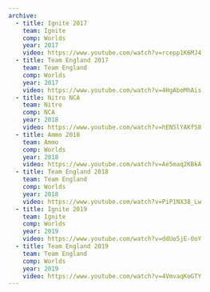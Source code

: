 ```yaml
---
archive:
  - title: Ignite 2017
    team: Ignite
    comp: Worlds
    year: 2017
    video: https://www.youtube.com/watch?v=rcepp1K6MJ4
  - title: Team England 2017
    team: Team England
    comp: Worlds
    year: 2017
    video: https://www.youtube.com/watch?v=4HgAboMhAis
  - title: Nitro NCA
    team: Nitro
    comp: NCA
    year: 2018
    video: https://www.youtube.com/watch?v=hENSlYAKfS8
  - title: Ammo 2018
    team: Ammo
    comp: Worlds
    year: 2018
    video: https://www.youtube.com/watch?v=Ae5maq2KBkA
  - title: Team England 2018
    team: Team England
    comp: Worlds
    year: 2018
    video: https://www.youtube.com/watch?v=PiP1NX38_Lw
  - title: Ignite 2019
    team: Ignite
    comp: Worlds
    year: 2019
    video: https://www.youtube.com/watch?v=ddUo5jE-OoY
  - title: Team England 2019
    team: Team England
    comp: Worlds
    year: 2019
    video: https://www.youtube.com/watch?v=4VmvaqKoGTY
---
```

